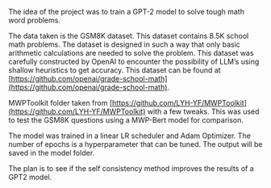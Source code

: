 The idea of the project was to train a GPT-2 model to solve tough math word problems.

The data taken is the GSM8K dataset. 
This dataset contains 8.5K school math problems. The dataset is designed in such a way that only basic arithmetic calculations are needed to solve the problem.
This dataset was carefully constructed by OpenAI to encounter the possibility of LLM’s using shallow heuristics to get accuracy. This dataset can be found at [https://github.com/openai/grade-school-math](https://github.com/openai/grade-school-math).

MWPToolkit folder taken from [https://github.com/LYH-YF/MWPToolkit](https://github.com/LYH-YF/MWPToolkit) with a few tweaks. This was used to test the GSM8K questions using a MWP-Bert model for comparison.

The model was trained in a linear LR scheduler and Adam Optimizer. The number of epochs is a hyperparameter that can be tuned.  The output will be saved in the model folder.

The plan is to see if the self consistency method improves the results of a GPT2 model.
